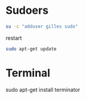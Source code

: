 # Sudoers

```bash
su -c "adduser gilles sudo"
```

restart

```bash
sudo apt-get update
```

# Terminal

sudo apt-get install terminator
